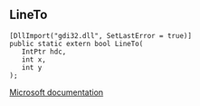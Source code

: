 ## LineTo

```
[DllImport("gdi32.dll", SetLastError = true)]
public static extern bool LineTo(
   IntPtr hdc,
   int x,
   int y
);
```

[Microsoft documentation](https://docs.microsoft.com/en-us/windows/win32/api/wingdi/nf-wingdi-lineto)
